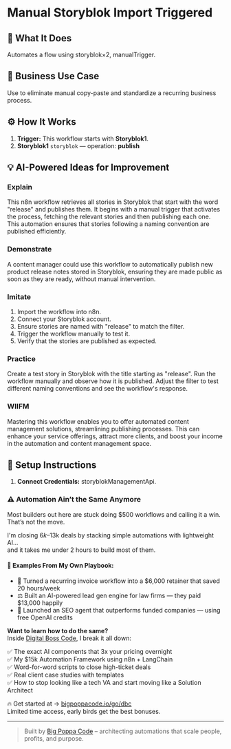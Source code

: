 # Manual Storyblok Import Triggered
  ## 🚀 What It Does
  Automates a flow using storyblok×2, manualTrigger.
  
  ## 💼 Business Use Case
  Use to eliminate manual copy-paste and standardize a recurring business process.
  
  ## ⚙️ How It Works
  1. **Trigger:** This workflow starts with **Storyblok1**.
  2. **Storyblok1** `storyblok` — operation: **publish**
  
  ## 💡 AI-Powered Ideas for Improvement
  ### Explain
This n8n workflow retrieves all stories in Storyblok that start with the word "release" and publishes them. It begins with a manual trigger that activates the process, fetching the relevant stories and then publishing each one. This automation ensures that stories following a naming convention are published efficiently.

### Demonstrate
A content manager could use this workflow to automatically publish new product release notes stored in Storyblok, ensuring they are made public as soon as they are ready, without manual intervention.

### Imitate
1. Import the workflow into n8n.
2. Connect your Storyblok account.
3. Ensure stories are named with "release" to match the filter.
4. Trigger the workflow manually to test it.
5. Verify that the stories are published as expected.

### Practice
Create a test story in Storyblok with the title starting as "release". Run the workflow manually and observe how it is published. Adjust the filter to test different naming conventions and see the workflow's response.

### WIIFM
Mastering this workflow enables you to offer automated content management solutions, streamlining publishing processes. This can enhance your service offerings, attract more clients, and boost your income in the automation and content management space.
  
  ## 🔧 Setup Instructions
  1. **Connect Credentials:** storyblokManagementApi.
  
### ⚠️ Automation Ain’t the Same Anymore

Most builders out here are stuck doing $500 workflows and calling it a win.  
That’s not the move.  

I'm closing $6k–$13k deals by stacking simple automations with lightweight AI...  
and it takes me under 2 hours to build most of them.

#### 🧠 Examples From My Own Playbook:
- 🔁 Turned a recurring invoice workflow into a $6,000 retainer that saved 20 hours/week  
- ⚖️ Built an AI-powered lead gen engine for law firms — they paid $13,000 happily  
- 🚀 Launched an SEO agent that outperforms funded companies — using free OpenAI credits  

**Want to learn how to do the same?**  
Inside [Digital Boss Code](https://bigpoppacode.io/go/dbc), I break it all down:

✅ The exact AI components that 3x your pricing overnight  
✅ My $15k Automation Framework using n8n + LangChain  
✅ Word-for-word scripts to close high-ticket deals  
✅ Real client case studies with templates  
✅ How to stop looking like a tech VA and start moving like a Solution Architect  

🔥 Get started at → [bigpoppacode.io/go/dbc](https://bigpoppacode.io/go/dbc)  
Limited time access, early birds get the best bonuses.

---
> Built by [Big Poppa Code](https://bigpoppacode.io) – architecting automations that scale people, profits, and purpose.
  